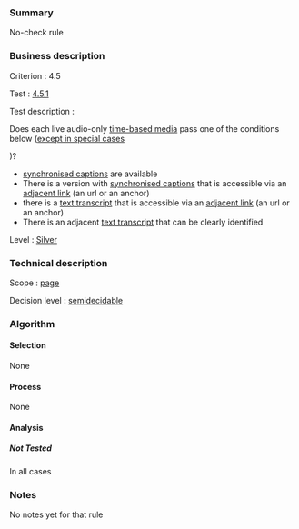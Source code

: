 ### Summary

No-check rule

### Business description

Criterion : 4.5

Test : [4.5.1](http://www.accessiweb.org/index.php/accessiweb-22-english-version.html#test-4-5-1)

Test description :

Does each live audio-only [time-based
media](http://www.braillenet.org/accessibilite/referentiel-aw21-en/glossaire.php#mMediaTemp)
pass one of the conditions below ([except in special
cases](http://www.braillenet.org/accessibilite/referentiel-aw21-en/glossaire.php#cpCrit4- "Special cases for criterion 4.5")

)?

-   [synchronised
    captions](http://www.braillenet.org/accessibilite/referentiel-aw21-en/glossaire.php#mSsTitreSynchro)
    are available
-   There is a version with [synchronised
    captions](http://www.braillenet.org/accessibilite/referentiel-aw21-en/glossaire.php#mSsTitreSynchro)
    that is accessible via an [adjacent
    link](http://www.braillenet.org/accessibilite/referentiel-aw21-en/glossaire.php#mLienAdj)
    (an url or an anchor)
-   there is a [text
    transcript](http://www.braillenet.org/accessibilite/referentiel-aw21-en/glossaire.php#mTranscriptTextuel)
    that is accessible via an [adjacent
    link](http://www.braillenet.org/accessibilite/referentiel-aw21-en/glossaire.php#mLienAdj)
    (an url or an anchor)
-   There is an adjacent [text
    transcript](http://www.braillenet.org/accessibilite/referentiel-aw21-en/glossaire.php#mTranscriptTextuel)
    that can be clearly identified

Level : [Silver](/en/category/rules-design/accessiweb-11/level/argent)

### Technical description

Scope : [page](/en/category/rules-design/accessiweb-11/scope/page)

Decision level :
[semidecidable](/en/category/rules-design/accessiweb-11/decision-level/semidecidable)

### Algorithm

#### Selection

None

#### Process

None

#### Analysis

##### Not Tested

In all cases

### Notes

No notes yet for that rule
